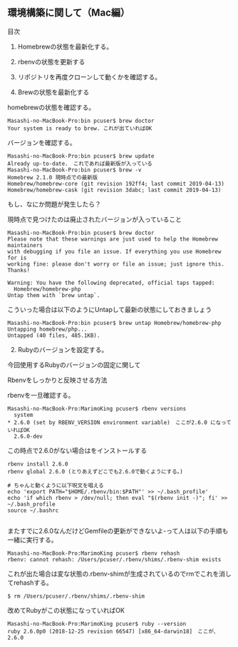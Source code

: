 ## 環境構築に関して（Mac編）

目次
1. Homebrewの状態を最新化する。
2. rbenvの状態を更新する
3. リポジトリを再度クローンして動くかを確認する。

1. Brewの状態を最新化する

homebrewの状態を確認する。

```
Masashi-no-MacBook-Pro:bin pcuser$ brew doctor
Your system is ready to brew. これが出ていればOK
```

バージョンを確認する。
```
Masashi-no-MacBook-Pro:bin pcuser$ brew update
Already up-to-date.　これであれば最新版が入っている
Masashi-no-MacBook-Pro:bin pcuser$ brew -v
Homebrew 2.1.0 現時点での最新版
Homebrew/homebrew-core (git revision 192ff4; last commit 2019-04-13)
Homebrew/homebrew-cask (git revision 3dabc; last commit 2019-04-13)
```
もし、なにか問題が発生したら？

現時点で見つけたのは廃止されたバージョンが入っていること

```
Masashi-no-MacBook-Pro:bin pcuser$ brew doctor
Please note that these warnings are just used to help the Homebrew maintainers
with debugging if you file an issue. If everything you use Homebrew for is
working fine: please don't worry or file an issue; just ignore this. Thanks!

Warning: You have the following deprecated, official taps tapped:
  Homebrew/homebrew-php
Untap them with `brew untap`.
```

こういった場合は以下のようにUntapして最新の状態にしておきましょう

```
Masashi-no-MacBook-Pro:bin pcuser$ brew untap Homebrew/homebrew-php
Untapping homebrew/php...
Untapped (40 files, 485.1KB).
```

2. Rubyのバージョンを設定する。

今回使用するRubyのバージョンの固定に関して

Rbenvをしっかりと反映させる方法

rbenvを一旦確認する。

```
Masashi-no-MacBook-Pro:MarimoKing pcuser$ rbenv versions
  system
* 2.6.0 (set by RBENV_VERSION environment variable)　ここが2.6.0 になっていればOK
  2.6.0-dev
```

この時点で2.6.0がない場合はをインストールする

```
rbenv install 2.6.0
rbenv global 2.6.0 (とりあえずどこでも2.6.0で動くようにする。)

# ちゃんと動くように以下呪文を唱える
echo 'export PATH="$HOME/.rbenv/bin:$PATH"' >> ~/.bash_profile'
echo 'if which rbenv > /dev/null; then eval "$(rbenv init -)"; fi' >> ~/.bash_profile
source ~/.bashrc


```

またすでに2.6.0なんだけどGemfileの更新ができないよ-って人は以下の手順も一緒に実行する。

```
Masashi-no-MacBook-Pro:MarimoKing pcuser$ rbenv rehash
rbenv: cannot rehash: /Users/pcuser/.rbenv/shims/.rbenv-shim exists
```
これが出た場合は変な状態の.rbenv-shimが生成されているのでrmでこれを消してrehashする。

```
$ rm /Users/pcuser/.rbenv/shims/.rbenv-shim
```

改めてRubyがこの状態になっていればOK
```
Masashi-no-MacBook-Pro:MarimoKing pcuser$ ruby --version
ruby 2.6.0p0 (2018-12-25 revision 66547) [x86_64-darwin18]　ここが、2.6.0
```
